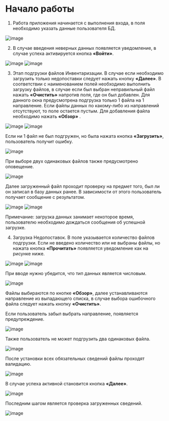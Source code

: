 # Начало работы
1.  Работа приложения начинается с выполнения входа, в поля необходимо указать данные пользователя БД.

![image](https://github.com/user-attachments/assets/297505cd-aee6-4d33-a625-b16506f6d899)

2. В случае введения неверных данных появляется уведомление, в случае успеха активируется кнопка **«Войти»**.

![image](https://github.com/user-attachments/assets/955a9b42-70fb-4e34-93a1-60aa9e5e174f)
![image](https://github.com/user-attachments/assets/dcfb9da2-3341-4fe4-8f2c-023aafac1b12)

3. Этап подгрузки файлов Инвентаризации. В случае если необходимо загрузить только недопоставки следует нажать кнопку **«Далее»**.
В соответствии с наименованием полей необходимо выполнить загрузку файлов, в случае если был выбран неправильный файл нажать **«Очистить»** напротив поля, где он был добавлен. 
Для данного окна предусмотрена подгрузка только 1 файла на 1 направление. Если файлы данных по какому-либо из направлений отсутствуют, то поле остается пустым. Для добавления файла необходимо нажать **«Обзор»** .

![image](https://github.com/user-attachments/assets/51e3c962-1042-4474-aad8-f9d81d1c69bd)
![image](https://github.com/user-attachments/assets/772da8c1-636a-4d85-8c42-0bcc1ff30dba)

Если ни 1 файл не был подгружен, но была нажата кнопка **«Загрузить»**, пользователь получит ошибку.

![image](https://github.com/user-attachments/assets/e12ec47b-6f83-4d34-9c2b-6afbbce4fc5b)

При выборе двух одинаковых файлов также предусмотрено оповещение.

![image](https://github.com/user-attachments/assets/5eb819f8-bd7e-435d-91f3-0d86ad1a80ec)

Далее загруженный файл проходит проверку на предмет того, был ли он записал в базу данных ранее. В зависимости от этого пользователь получает сообщение с результатом.

![image](https://github.com/user-attachments/assets/6dacb6ec-e2d4-49bb-a10e-5d7c04e6de10)
![image](https://github.com/user-attachments/assets/3996c4be-61aa-49fe-9f76-00b754cf8f3f)

Примечание: загрузка данных занимает некоторое время, пользователю необходимо дождаться сообщения об успешной загрузке.

4. Загрузка Недопоставок. В поле указывается количество файлов подгрузки.
Если не введено количество или не выбраны файлы, но нажата кнопка **«Прочитать»** появляется уведомление как на рисунке ниже.

![image](https://github.com/user-attachments/assets/cf967b5e-06c8-4366-8acb-98899baa5ad4)
![image](https://github.com/user-attachments/assets/e30f441e-2f06-49ae-b59e-9c246a15d75f)

При вводе нужно убедится, что тип данных является числовым.

![image](https://github.com/user-attachments/assets/bb9313af-6ed3-4862-8a3a-2559cea6d797)

Файлы выбираются по кнопке **«Обзор»**, далее устанавливаются направление из выпадающего списка, в случае выбора ошибочного файла следует нажать кнопку **«Очистить»**.

Если пользователь забыл выбрать направление, появляется предупреждение.

![image](https://github.com/user-attachments/assets/6405c785-ec81-47c7-912a-47aae0ae7f50)

Также пользователь не может подгрузить два одинаковых файла.

![image](https://github.com/user-attachments/assets/8a6d923b-69bb-4976-8bbd-e1cd47883c21)

После установки всех обязательных сведений файлы проходят валидацию.

![image](https://github.com/user-attachments/assets/5909abe5-b0a4-415d-aa4f-929ee54f2332)

В случае успеха активной становится кнопка **«Далее»**.

![image](https://github.com/user-attachments/assets/1c6d9f6b-c02a-44eb-add8-21960040d882)

Последним шагом является проверка загруженных сведений.

![image](https://github.com/user-attachments/assets/df6fc44e-8f0e-43a3-89a1-389d8778bf78)

 

